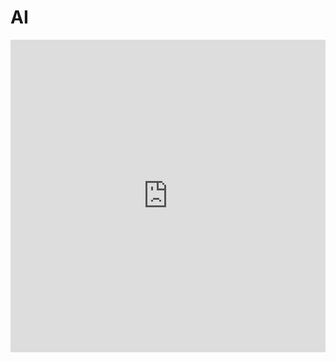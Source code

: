 # AI

<iframe id="embed_dom" name="embed_dom" frameborder="0" style="display:block;margin-left:0px; margin-top:0px;width:100%; height:500px;" src="https://www.processon.com/embed/64193069260d712fcd90f712"></iframe>